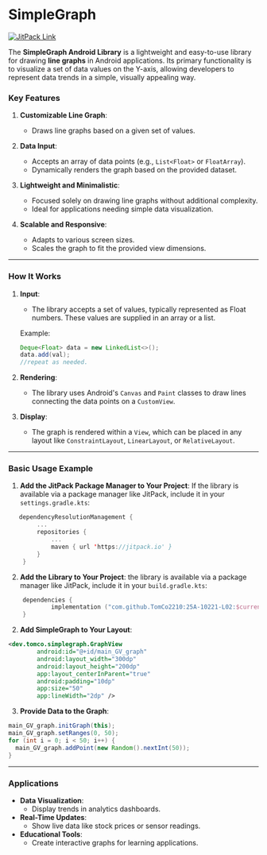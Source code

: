 # SimpleGraph
[
![JitPack Link](https://img.shields.io/jitpack/version/com.github.TomCo2210/25A-10221-L02)
](https://github.com/TomCo2210/25A-10221-L02)

The **SimpleGraph Android Library** is a lightweight and easy-to-use library for drawing **line graphs** in Android applications. Its primary functionality is to visualize a set of data values on the Y-axis, allowing developers to represent data trends in a simple, visually appealing way.

### **Key Features**

1.  **Customizable Line Graph**:

    -   Draws line graphs based on a given set of values.

2.  **Data Input**:

    -   Accepts an array of data points (e.g., `List<Float>` or `FloatArray`).
    -   Dynamically renders the graph based on the provided dataset.
3.  **Lightweight and Minimalistic**:

    -   Focused solely on drawing line graphs without additional complexity.
    -   Ideal for applications needing simple data visualization.
4.  **Scalable and Responsive**:

    -   Adapts to various screen sizes.
    -   Scales the graph to fit the provided view dimensions.

----------

### **How It Works**

1.  **Input**:

    -   The library accepts a set of values, typically represented as Float numbers. These values are supplied in an array or a list.

    Example:

    ```java
    Deque<Float> data = new LinkedList<>();
    data.add(val);
    //repeat as needed.
    ```

2.  **Rendering**:

    -   The library uses Android's `Canvas` and `Paint` classes to draw lines connecting the data points on a `CustomView`.
3.  **Display**:

    -   The graph is rendered within a `View`, which can be placed in any layout like `ConstraintLayout`, `LinearLayout`, or `RelativeLayout`.

----------

### **Basic Usage Example**

1.  **Add the JitPack Package Manager to Your Project**: If the library is available via a package manager like JitPack, include it in your `settings.gradle.kts`:

```kotlin
   dependencyResolutionManagement {
		...
		repositories {
			...
			maven { url 'https://jitpack.io' }
		}
	}
```
2. **Add the Library to Your Project**: the library is available via a package manager like JitPack, include it in your `build.gradle.kts`:
```kotlin
	dependencies {
	        implementation ("com.github.TomCo2210:25A-10221-L02:$current_version")
	}
```

2.  **Add SimpleGraph to Your Layout**:
```xml
<dev.tomco.simplegraph.GraphView  
        android:id="@+id/main_GV_graph"  
        android:layout_width="300dp"
        android:layout_height="200dp"
        app:layout_centerInParent="true"
        android:padding="10dp"
        app:size="50"
        app:lineWidth="2dp" />
```

3.  **Provide Data to the Graph**:
```java
main_GV_graph.initGraph(this);  
main_GV_graph.setRanges(0, 50);  
for (int i = 0; i < 50; i++) {  
  main_GV_graph.addPoint(new Random().nextInt(50));  
}
```
----------

### **Applications**

-   **Data Visualization**:
    -   Display trends in analytics dashboards.
-   **Real-Time Updates**:
    -   Show live data like stock prices or sensor readings.
-   **Educational Tools**:
    -   Create interactive graphs for learning applications.
